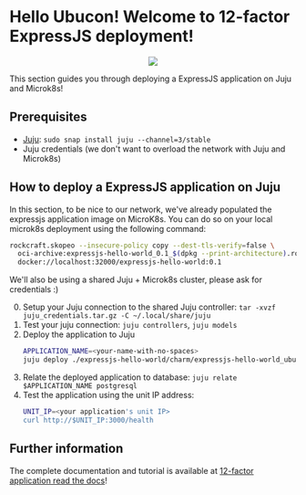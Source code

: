 # Hello Ubucon! Welcome to 12-factor ExpressJS deployment!

<p align="center">
    <img src="https://res.cloudinary.com/canonical/image/fetch/f_auto,q_auto,fl_sanitize,w_450,h_366/https://assets.ubuntu.com/v1/8e1d3bf5-juju-hero-juju.is.svg">
</p>

This section guides you through deploying a ExpressJS application on Juju and Microk8s!

## Prerequisites

- [Juju](https://juju.is/): `sudo snap install juju --channel=3/stable`
- Juju credentials (we don't want to overload the network with Juju and Microk8s)

## How to deploy a ExpressJS application on Juju

In this section, to be nice to our network, we've already populated the expressjs application image
on MicroK8s. You can do so on your local microk8s deployment using the following command:
```bash
rockcraft.skopeo --insecure-policy copy --dest-tls-verify=false \
  oci-archive:expressjs-hello-world_0.1_$(dpkg --print-architecture).rock \
  docker://localhost:32000/expressjs-hello-world:0.1
```

We'll also be using a shared Juju + Microk8s cluster, please ask for credentials :)

0. Setup your Juju connection to the shared Juju controller: `tar -xvzf juju_credentials.tar.gz -C ~/.local/share/juju`
1. Test your juju connection: `juju controllers`, `juju models`
3. Deploy the application to Juju
    ```bash
    APPLICATION_NAME=<your-name-with-no-spaces>
    juju deploy ./expressjs-hello-world/charm/expressjs-hello-world_ubuntu-22.04-amd64.charm --resource app-image=localhost:32000/expressjs-hello-world:0.1 "$APPLICATION_NAME"
    ```
4. Relate the deployed application to database: `juju relate $APPLICATION_NAME postgresql`
5. Test the application using the unit IP address:
    ```bash
    UNIT_IP=<your application's unit IP>
    curl http://$UNIT_IP:3000/health
    ```

## Further information

The complete documentation and tutorial is available at [12-factor application read the docs](https://canonical-12-factor-app-support.readthedocs-hosted.com/latest/tutorial/)!
